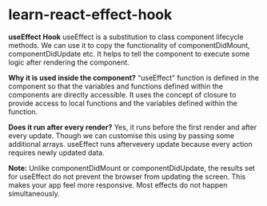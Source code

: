 # learn-react-effect-hook

**useEffect Hook**
useEffect is a substitution to class component lifecycle methods. We can use it to copy the functionality of componentDidMount, componentDidUpdate etc. It helps to tell the component to execute some logic after rendering the
component.

**Why it is used inside the component?**
“useEffect” function is defined in the component so that the variables and functions defined within the components are directly accessible. It uses the concept of closure to provide access to local functions and the variables defined within the function.

**Does it run after every render?**
Yes, it runs before the first render and after every update. Though we can customise this using by passing some additional arrays. useEffect runs aftervevery update because every action requires newly updated data.

**Note:** Unlike componentDidMount or componentDidUpdate, the results set for useEffect do not prevent the browser from updating the screen. This makes your app feel more responsive. Most effects do not happen simultaneously.